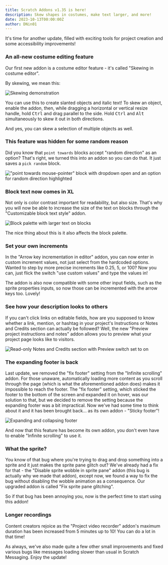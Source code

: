 ```yaml
---
title: Scratch Addons v1.35 is here!
description: Skew shapes in costumes, make text larger, and more!
date: 2023-10-13T00:00:00Z
author: DNin01
---
```


It's time for another update, filled with exciting tools for project creation and some accessibility improvements!

### An all-new costume editing feature

Our first new addon is a costume editor feature - it's called "Skewing in costume editor".

By skewing, we mean this:

![Skewing demonstration](/assets/img/blog/v1-35-released/skew-demo.gif)

You can use this to create slanted objects and italic text! To skew an object, enable the addon, then, while dragging a horizontal or vertical resize handle, hold <kbd>Ctrl</kbd> and drag parallel to the side. Hold <kbd>Ctrl</kbd> and <kbd>Alt</kbd> simultaneously to skew it out in both directions.

And yes, you can skew a selection of multiple objects as well.

### This feature was hidden for some random reason

Did you know that `point towards` blocks accept "random direction" as an option? That's right, we turned this into an addon so you can do that. It just saves a `pick random` block.

!["point towards mouse-pointer" block with dropdown open and an option for random direction highlighted](/assets/img/blog/v1-35-released/random-dir.png)

### Block text now comes in XL

Not only is color contrast important for readability, but also size. That's why you will now be able to increase the size of the text on blocks through the "Customizable block text style" addon.

![Block palette with larger text on blocks](/assets/img/blog/v1-35-released/large-text.png)

The nice thing about this is it also affects the block palette.

### Set your own increments

In the "Arrow key incrementation in editor" addon, you can now enter in custom increment values, not just select from the hardcoded options. Wanted to step by more precise increments like 0.25, 5, or 100? Now you can, just flick the switch "use custom values" and type the values in!

The addon is also now compatible with some other input fields, such as the sprite properties inputs, so now those can be incremented with the arrow keys too. Lovely!

### See how your description looks to others

If you can't click links on editable fields, how are you supposed to know whether a link, mention, or hashtag in your project's Instructions or Notes and Credits section can actually be followed? Well, the new "Preview project instructions and notes" addon allows you to preview what your project page looks like to visitors.

![Read-only Notes and Credits section with Preview switch set to on](/assets/img/blog/v1-35-released/preview-notes.png)

### The expanding footer is back

Last update, we removed the "fix footer" setting from the "Infinite scrolling" addon. For those unaware, automatically loading more content as you scroll through the page (which is what the aforementioned addon does) makes it impossible to reach the footer. The "fix footer" setting, which sticked the footer to the bottom of the screen and expanded it on hover, was our solution to that, but we decided to remove the setting because the expanding footer was a bit impractical. Now we've had some time to think about it and it has been brought back... as its own addon - "Sticky footer"!

![Expanding and collapsing footer](/assets/img/blog/v1-35-released/expand-footer.gif)

And now that this feature has become its own addon, you don't even have to enable "Infinite scrolling" to use it.

### What the sprite?

You know of that bug where you're trying to drag and drop something into a sprite and it just makes the sprite pane glitch out? We've already had a fix for that - the "Disable sprite wobble in sprite pane" addon (this bug is actually why we made that addon), except now, we found a way to fix the bug without disabling the wobble animation as a consequence. Our upgraded addon is called "Fix sprite pane glitching".

So if that bug has been annoying you, now is the perfect time to start using this addon!

### Longer recordings

Content creators rejoice as the "Project video recorder" addon's maximum duration has been increased from 5 minutes up to 10! You can do a lot in that time!

As always, we've also made quite a few other small improvements and fixed various bugs like messages loading slower than usual in Scratch Messaging. Enjoy the update!
